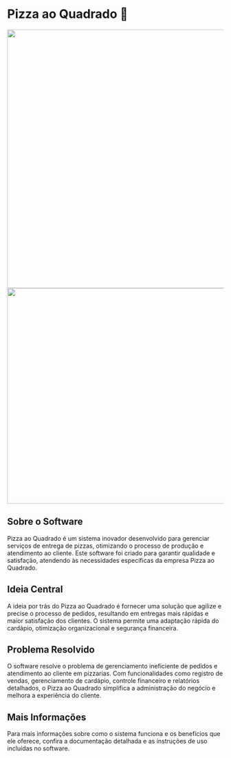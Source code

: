 # Pizza ao Quadrado :pizza:

<p align="center">
  <img src="https://github.com/user-attachments/assets/90b2cbfc-1e04-43a9-921a-76e5a2530829" width="700" height="600">
  <br>
  <img src="https://github.com/user-attachments/assets/0533b497-af72-44ab-bac7-df70a04f5173" width="700" height="500">
</p>

## Sobre o Software
Pizza ao Quadrado é um sistema inovador desenvolvido para gerenciar serviços de entrega de pizzas, otimizando o processo de produção e atendimento ao cliente. Este software foi criado para garantir qualidade e satisfação, atendendo às necessidades específicas da empresa Pizza ao Quadrado.

## Ideia Central
A ideia por trás do Pizza ao Quadrado é fornecer uma solução que agilize e precise o processo de pedidos, resultando em entregas mais rápidas e maior satisfação dos clientes. O sistema permite uma adaptação rápida do cardápio, otimização organizacional e segurança financeira.

## Problema Resolvido
O software resolve o problema de gerenciamento ineficiente de pedidos e atendimento ao cliente em pizzarias. Com funcionalidades como registro de vendas, gerenciamento de cardápio, controle financeiro e relatórios detalhados, o Pizza ao Quadrado simplifica a administração do negócio e melhora a experiência do cliente.

## Mais Informações
Para mais informações sobre como o sistema funciona e os benefícios que ele oferece, confira a documentação detalhada e as instruções de uso incluídas no software.
